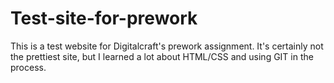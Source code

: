 # Test-site-for-prework
This is a test website for Digitalcraft's prework assignment. 
It's certainly not the prettiest site, but I learned a lot about HTML/CSS and using GIT in the process.
